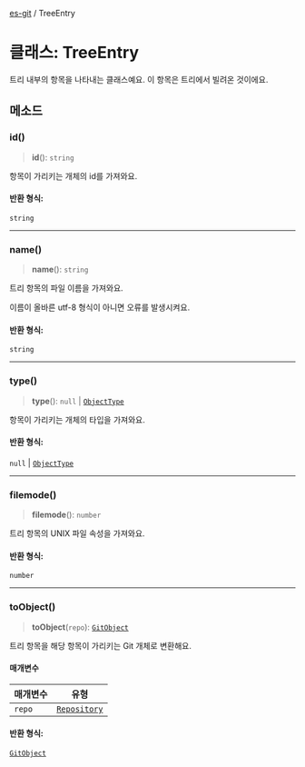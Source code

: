 [es-git](../globals.md) / TreeEntry

# 클래스: TreeEntry

트리 내부의 항목을 나타내는 클래스예요. 이 항목은 트리에서 빌려온 것이에요.

## 메소드

### id()

> **id**(): `string`

항목이 가리키는 개체의 id를 가져와요.

#### 반환 형식:

`string`

***

### name()

> **name**(): `string`

트리 항목의 파일 이름을 가져와요.

이름이 올바른 utf-8 형식이 아니면 오류를 발생시켜요.

#### 반환 형식:

`string`

***

### type()

> **type**(): `null` \| [`ObjectType`](../enumerations/ObjectType.md)

항목이 가리키는 개체의 타입을 가져와요.

#### 반환 형식:

`null` \| [`ObjectType`](../enumerations/ObjectType.md)

***

### filemode()

> **filemode**(): `number`

트리 항목의 UNIX 파일 속성을 가져와요.

#### 반환 형식:

`number`

***

### toObject()

> **toObject**(`repo`): [`GitObject`](GitObject.md)

트리 항목을 해당 항목이 가리키는 Git 개체로 변환해요.

#### 매개변수

| 매개변수 | 유형 |
| ------ | ------ |
| `repo` | [`Repository`](Repository.md) |

#### 반환 형식:

[`GitObject`](GitObject.md)
